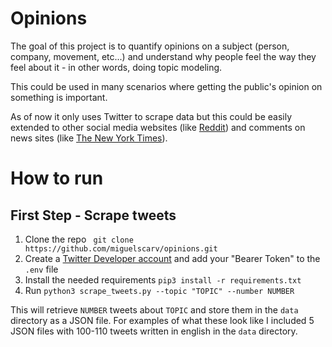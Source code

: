 # Opinions

The goal of this project is to quantify opinions on a subject (person, company, movement, etc...) and understand why
people feel the way they feel about it - in other words, doing topic modeling.

This could be used in many scenarios where getting the public's opinion on something is important.

As of now it only uses Twitter to scrape data but this could be easily extended to other social media websites
(like [Reddit](https://www.reddit.com)) and comments on news sites 
(like [The New York Times](https://www.nytimes.com/international/)).

# How to run

## First Step - Scrape tweets

1. Clone the repo ` git clone https://github.com/miguelscarv/opinions.git`
2. Create a [Twitter Developer account](https://developer.twitter.com/en) and add your "Bearer Token" to the `.env` file
3. Install the needed requirements `pip3 install -r requirements.txt`
4. Run `python3 scrape_tweets.py --topic "TOPIC" --number NUMBER`

This will retrieve `NUMBER` tweets about `TOPIC` and store them in the `data` directory as a JSON file. For examples of what these 
 look like I included 5 JSON files with 100-110 tweets written in english in the `data` directory. 

